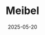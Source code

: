 ---  
layout: startup_page  
title: "Meibel"  
id: "meibel.ai"  
permalink: "/meibelmeibel.ai05202025/"  
website: "https://www.meibel.ai/"  
funding_round: "Seed"  
funding_amount: "$7M"  
investors: "Mosaic General Partnership, Array Ventures, Denver Ventures, Cofounders Capital, Service Provider Capital"  
about: "Meibel is the runtime platform for confident AI, enabling technical teams to manage how AI performs in production. It provides intelligent data ingestion, orchestration, and adaptive execution control to deploy systems that adapt over time, explain their outputs, and meet production environment demands."  
markets: "AI, Generative AI"  
hq: "Tysons, Virginia, United States"  
founded_year: "2024"  
linkedin: "https://www.linkedin.com/company/meibel?trk=ppro_cprof"  
twitter: ""  
instagram: ""  
facebook: "https://www.facebook.com/61565477013923"  
crunchbase: "https://www.crunchbase.com/organization/meibel"  
pitchbook: "https://pitchbook.com/profiles/company/690847-66"  

date_display: "20-May-2025"  
date: "2025-05-20"

# SEO Optimization  
meta_title: "Meibel - Seed Funding ($7M)"  
meta_description: "Meibel, Meibel is the runtime platform for confident AI, enabling technical teams to manage how AI performs in production. It provides intelligent data ingest..."  
meta_keywords: "Meibel, AI, Generative AI, Seed funding"  
canonical_url: "https://startup.projectstartups.com/meibelmeibel.ai05202025/"  
---